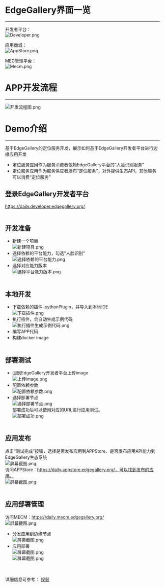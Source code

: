 # EdgeGallery界面一览
-------------------
开发者平台：<br>
![](/uploads/images/2020/v1.0/Developer.png "Developer.png")<br>

应用商城：<br>
![](/uploads/images/2020/v1.0/AppStore.png "AppStore.png")<br>

MEC管理平台：<br>
![](/uploads/images/2020/v1.0/Mecm.png "Mecm.png")<br>

# APP开发流程
-------------------
![](/uploads/images/2020/0927/development_flow.png "开发流程图.png")<br>

# Demo介绍
-------------------
基于EdgeGallery的定位服务开发，展示如何基于EdgeGallery开发者平台进行边缘应用开发<br>
* 定位服务应用作为服务消费者依赖EdgeGallery平台的“人脸识别服务”<br>
* 定位服务应用作为服务供应者发布“定位服务”，对外提供生态API，其他服务可以消费“定位服务”<br>

## 登录EdgeGallery开发者平台
https://daily.developer.edgegallery.org/<br><br>
## 开发准备
* 新建一个项目<br>
![](/uploads/images/2020/0927/create_project.png "新建项目.png")
* 选择依赖的平台能力，勾选“人脸识别”<br>
![](/uploads/images/2020/0927/create_project_select_service.png "选择依赖的平台能力.png")
* 选择对应能力版本<br>
![](/uploads/images/2020/0927/create_project_select_service_version.png "选择平台能力版本.png")<br><br>
## 本地开发
* 下载依赖的插件-pythonPlugin，并导入到本地IDE<br>
![](/uploads/images/2020/0927/download_plugin.png "下载插件.png")
* 执行插件，会自动生成示例代码<br>
![](/uploads/images/2020/0927/execute_plugin.png "执行插件生成示例代码.png")
* 编写APP代码<br>
* 构建docker image<br><br>
## 部署测试
* 回到EdgeGallery开发者平台上传image<br>
![](/uploads/images/2020/0927/upload_image.png "上传image.png")
* 配置依赖参数<br>
![](/uploads/images/2020/0927/config_params.png "配置依赖参数.png")
* 选择部署节点<br>
![](/uploads/images/2020/0927/select_server.png "选择部署节点.png")<br>
部署成功后可以使用对应的URL进行应用测试。<br>
![](/uploads/images/2020/0927/deployment.png "部署成功.png")<br><br>
## 应用发布
点击“测试完成”按钮，选择是否发布应用到APPStore、是否发布应用API能力到EdgeGallery生态系统<br>
![](/uploads/images/2020/0927/111041_c5004536_7625241.png "屏幕截图.png")<br>
访问APPStore：https://daily.appstore.edgegallery.org/，可以找到发布的应用。<br>
![](/uploads/images/2020/0927/111833_bb36fd2b_7625241.png "屏幕截图.png")<br><br>
## 应用部署管理
访问MECM：https://daily.mecm.edgegallery.org/<br>
![](/uploads/images/2020/0927/112141_2f32426e_7625241.png "屏幕截图.png")<br>
* 分发应用到边缘节点<br>
![](/uploads/images/2020/0927/161230_821e2b70_7625241.png "屏幕截图.png")
* 应用部署<br>
![](/uploads/images/2020/0927/161426_0814bb76_7625241.png "屏幕截图.png")<br>
![](/uploads/images/2020/0927/161505_1d05c04b_7625241.png "屏幕截图.png")<br><br><br>

详细信息可参考：
[视频](https://gitee.com/edgegallery/community/blob/master/TSC/Release/v0.9/EdgeGallery%20Demo%20Recording.mp4)


